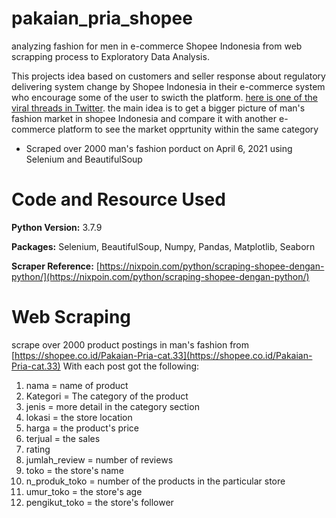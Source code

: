 # pakaian_pria_shopee
analyzing fashion for men in e-commerce Shopee Indonesia from web scrapping process to Exploratory Data Analysis. 

This projects idea based on customers and seller response about  regulatory delivering system change by Shopee Indonesia in their e-commerce system who encourage some of the user to swicth the platform. [here is one of the viral threads in Twitter](https://twitter.com/ariefghozaly/status/1378040256348319744). the main idea is to get a bigger picture of man's fashion market in shopee Indonesia and compare it with another e-commerce platform to see the market opprtunity within the same category 

- Scraped over 2000 man's fashion porduct on April 6, 2021 using Selenium and BeautifulSoup

# Code and Resource Used
**Python Version:** 3.7.9

**Packages:** Selenium, BeautifulSoup, Numpy, Pandas, Matplotlib, Seaborn

**Scraper Reference:** [https://nixpoin.com/python/scraping-shopee-dengan-python/](https://nixpoin.com/python/scraping-shopee-dengan-python/)

# Web Scraping
scrape over 2000 product postings in man's fashion from [https://shopee.co.id/Pakaian-Pria-cat.33](https://shopee.co.id/Pakaian-Pria-cat.33) With each post got the following:
1. nama = name of product
2. Kategori = The category of the product
3. jenis = more detail in the category section
4. lokasi = the store location
5. harga = the product's price
6. terjual = the sales
7. rating
8. jumlah_review = number of reviews
9. toko = the store's name
10. n_produk_toko = number of the products in the particular store
11. umur_toko = the store's age
12. pengikut_toko = the store's follower

